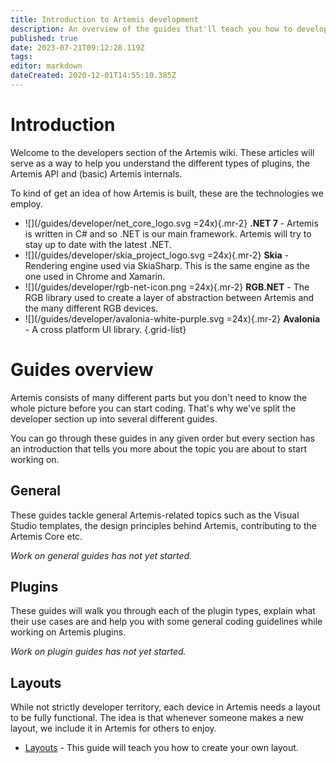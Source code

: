 ```yaml
---
title: Introduction to Artemis development
description: An overview of the guides that'll teach you how to develop plugins for Artemis
published: true
date: 2023-07-21T09:12:28.119Z
tags: 
editor: markdown
dateCreated: 2020-12-01T14:55:10.385Z
---
```


# Introduction
Welcome to the developers section of the Artemis wiki. These articles will serve as a way to help you understand the different types of plugins, the Artemis API and (basic) Artemis internals.

To kind of get an idea of how Artemis is built, these are the technologies we employ.
- ![](/guides/developer/net_core_logo.svg =24x){.mr-2} **.NET 7** - Artemis is written in C# and so .NET is our main framework. Artemis will try to stay up to date with the latest .NET.
- ![](/guides/developer/skia_project_logo.svg =24x){.mr-2} **Skia** - Rendering engine used via SkiaSharp. This is the same engine as the one used in Chrome and Xamarin.
- ![](/guides/developer/rgb-net-icon.png =24x){.mr-2} **RGB.</span>NET** - The RGB library used to create a layer of abstraction between Artemis and the many different RGB devices.
- ![](/guides/developer/avalonia-white-purple.svg =24x){.mr-2} **Avalonia** - A cross platform UI library.
{.grid-list}

# Guides overview
Artemis consists of many different parts but you don't need to know the whole picture before you can start coding. That's why we've split the developer section up into several different guides. 

You can go through these guides in any given order but every section has an introduction that tells you more about the topic you are about to start working on.


## General
These guides tackle general Artemis-related topics such as the Visual Studio templates, the design principles behind Artemis, contributing to the Artemis Core etc.

*Work on general guides has not yet started.*

## Plugins
These guides will walk you through each of the plugin types, explain what their use cases are and help you with some general coding guidelines while working on Artemis plugins.

*Work on plugin guides has not yet started.*

## Layouts
While not strictly developer territory, each device in Artemis needs a layout to be fully functional. The idea is that whenever someone makes a new layout, we include it in Artemis for others to enjoy.

- [Layouts](/guides/developer/layouts) - This guide will teach you how to create your own layout.